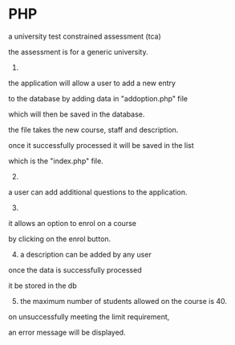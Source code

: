# PHP
a university test constrained assessment (tca)


the assessment is for a generic university.

1.
the application will allow a user to add a new entry

to the database by adding data in "addoption.php" file

which will then be saved in the database. 

the file takes the new course, staff and description.

once it successfully processed it will be saved in the list

which is the "index.php" file.

2.
a user can add additional questions to the application.

3.
it allows an option to enrol on a course

by clicking on the enrol button.

4. a description can be added by any user

once the data is successfully processed 

it be stored in the db 

5. the maximum number of students allowed on the course is 40.

on unsuccessfully meeting the limit requirement, 

an error message will be displayed.
